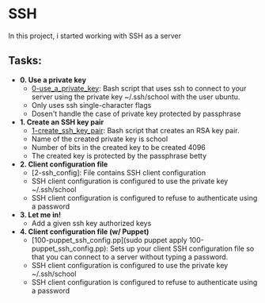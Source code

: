# SSH

In this project, i started working with SSH as a server

## Tasks:
* **0. Use a private key**
  * [0-use_a_private_key](./0-use_a_private_key): Bash script that uses ssh to connect to your server using the private key ~/.ssh/school with the user ubuntu.
  * Only uses ssh single-character flags
  * Dosen't handle the case of private key protected by passphrase
* **1. Create an SSH key pair**
  * [1-create_ssh_key_pair](./1-create_ssh_key_pair): Bash script that creates an RSA key pair.
  * Name of the created private key is school
  * Number of bits in the created key to be created 4096
  * The created key is protected by the passphrase betty
* **2. Client configuration file**
  * [2-ssh_config]: File contains SSH client configuration
  * SSH client configuration is configured to use the private key ~/.ssh/school
  * SSH client configuration is configured to refuse to authenticate using a password
* **3. Let me in!**
  * Add a given ssh key authorized keys
* **4. Client configuration file (w/ Puppet)**
  * [100-puppet_ssh_config.pp](sudo puppet apply 100-puppet_ssh_config.pp): Sets up your client SSH configuration file so that you can connect to a server without typing a password.
  * SSH client configuration is configured to use the private key ~/.ssh/school
  * SSH client configuration is configured to refuse to authenticate using a password
